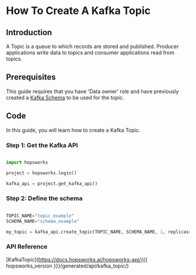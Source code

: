 # How To Create A Kafka Topic

## Introduction

A Topic is a queue to which records are stored and published. Producer applications write data to topics and consumer applications read from topics.

## Prerequisites

This guide requires that you have 'Data owner' role and have previously created a [Kafka Schema](create_schema.md) to be used for the topic.


## Code

In this guide, you will learn how to create a Kafka Topic.

### Step 1: Get the Kafka API

```python

import hopsworks

project = hopsworks.login()

kafka_api = project.get_kafka_api()

```

### Step 2: Define the schema

```python

TOPIC_NAME="topic_example"
SCHEMA_NAME="schema_example"

my_topic = kafka_api.create_topic(TOPIC_NAME, SCHEMA_NAME, 1, replicas=1, partitions=1)

```

### API Reference

[KafkaTopic](https://docs.hopsworks.ai/hopsworks-api/{{{ hopsworks_version }}}/generated/api/kafka_topic/)
